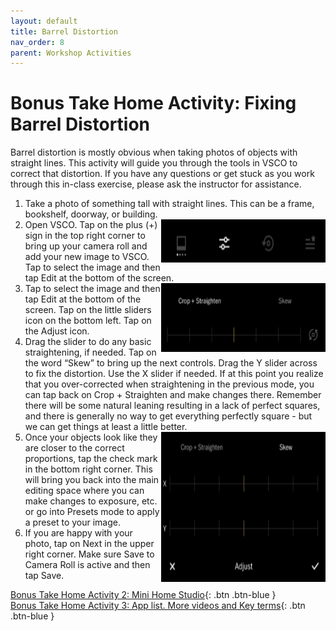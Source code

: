 ```yaml
---
layout: default
title: Barrel Distortion
nav_order: 8
parent: Workshop Activities
---
```

# Bonus Take Home Activity: Fixing Barrel Distortion 
Barrel distortion is mostly obvious when taking photos of objects with straight lines. This activity will guide you through the tools in VSCO to correct that distortion. If you have any questions or get stuck as you work through this in-class exercise, please ask the instructor for assistance.  
1. Take a photo of something tall with straight lines. This can be a frame, bookshelf, doorway, or building. 
2. <img src="images//photo-barrel-03.png" style="float:right;width:263px;height:69px" alt="edit slider icon"> Open VSCO. Tap on the plus (+) sign in the top right corner to bring up your camera roll and add your new image to VSCO. Tap to select the image and then tap Edit at the bottom of the screen. 
3. <img src="images//photo-barrel-04.png" style="float:right;width:263px;height:110px" alt="crop and skew editing menu"> Tap to select the image and then tap Edit at the bottom of the screen. Tap on the little sliders icon on the bottom left. Tap on the Adjust icon.
4. Drag the slider to do any basic straightening, if needed. Tap on the word “Skew” to bring up the next controls. Drag the Y slider across to fix the distortion. Use the X slider if needed. If at this point you realize that you over-corrected when straightening in the previous mode, you can tap back on Crop + Straighten and make changes there. Remember there will be some natural leaning resulting in a lack of perfect squares, and there is generally no way to get everything perfectly square - but we can get things at least a little better.  <img src="images//photo-barrel-05.png" style="float:right;width:263px;height:240px" alt="crop and skew editing menu">
5. Once your objects look like they are closer to the correct proportions, tap the check mark in the bottom right corner. This will bring you back into the main editing space where you can make changes to exposure, etc. or go into Presets mode to apply a preset to your image.  
6. If you are happy with your photo, tap on Next in the upper right corner. Make sure Save to Camera Roll is active and then tap Save. 

[Bonus Take Home Activity 2: Mini Home Studio](home-studio.html){: .btn .btn-blue }<br>
[Bonus Take Home Activity 3: App list. More videos and Key terms](more.html){: .btn .btn-blue }

